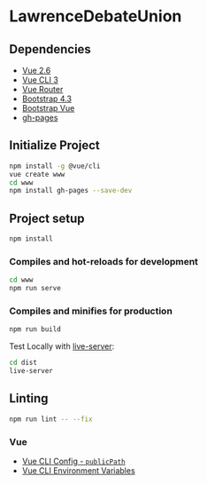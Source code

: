 # LawrenceDebateUnion

## Dependencies

* [Vue 2.6](https://vuejs.org/)
* [Vue CLI 3](https://cli.vuejs.org/guide/creating-a-project.html#vue-create)
* [Vue Router](https://router.vuejs.org/)
* [Bootstrap 4.3](https://getbootstrap.com/docs/4.3/getting-started/introduction/)
* [Bootstrap Vue](https://bootstrap-vue.js.org/)
* [gh-pages](https://www.npmjs.com/package/gh-pages)

## Initialize Project

```bash
npm install -g @vue/cli
vue create www
cd www
npm install gh-pages --save-dev
```

## Project setup

```bash
npm install
```

### Compiles and hot-reloads for development

```bash
cd www
npm run serve
```

### Compiles and minifies for production

```bash
npm run build
```

Test Locally with [live-server](https://www.npmjs.com/package/live-server):

```bash
cd dist
live-server
```

## Linting

```bash
npm run lint -- --fix
```

### Vue

* [Vue CLI Config - `publicPath`](https://cli.vuejs.org/config/#publicpath)
* [Vue CLI Environment Variables](https://cli.vuejs.org/guide/mode-and-env.html#modes)